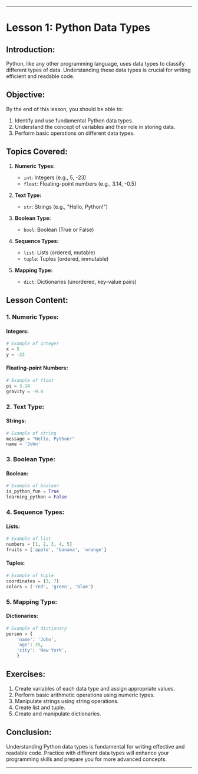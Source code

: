 
---

# Lesson 1: Python Data Types

## Introduction:

Python, like any other programming language, uses data types to classify different types of data. Understanding these data types is crucial for writing efficient and readable code.

## Objective:

By the end of this lesson, you should be able to:

1. Identify and use fundamental Python data types.
2. Understand the concept of variables and their role in storing data.
3. Perform basic operations on different data types.

## Topics Covered:

1. **Numeric Types:**
    - `int`: Integers (e.g., 5, -23)
    - `float`: Floating-point numbers (e.g., 3.14, -0.5)

2. **Text Type:**
    - `str`: Strings (e.g., "Hello, Python!")

3. **Boolean Type:**
    - `bool`: Boolean (True or False)

4. **Sequence Types:**
    - `list`: Lists (ordered, mutable)
    - `tuple`: Tuples (ordered, immutable)

5. **Mapping Type:**
    - `dict`: Dictionaries (unordered, key-value pairs)

## Lesson Content:

### 1. Numeric Types:

#### Integers:
```python
# Example of integer
x = 5
y = -23
```

#### Floating-point Numbers:
```python
# Example of float
pi = 3.14
gravity = -9.8
```

### 2. Text Type:

#### Strings:
```python
# Example of string
message = "Hello, Python!"
name = 'John'
```

### 3. Boolean Type:

#### Boolean:
```python
# Example of boolean
is_python_fun = True
learning_python = False
```

### 4. Sequence Types:

#### Lists:
```python
# Example of list
numbers = [1, 2, 3, 4, 5]
fruits = ['apple', 'banana', 'orange']
```

#### Tuples:
```python
# Example of tuple
coordinates = (3, 7)
colors = ('red', 'green', 'blue')
```

### 5. Mapping Type:

#### Dictionaries:
```python
# Example of dictionary
person = {
    'name': 'John', 
    'age': 25, 
    'city': 'New York',
    }
```

## Exercises:

1. Create variables of each data type and assign appropriate values.
2. Perform basic arithmetic operations using numeric types.
3. Manipulate strings using string operations.
4. Create list and tuple.
5. Create and manipulate dictionaries.

## Conclusion:

Understanding Python data types is fundamental for writing effective and readable code. Practice with different data types will enhance your programming skills and prepare you for more advanced concepts.

---